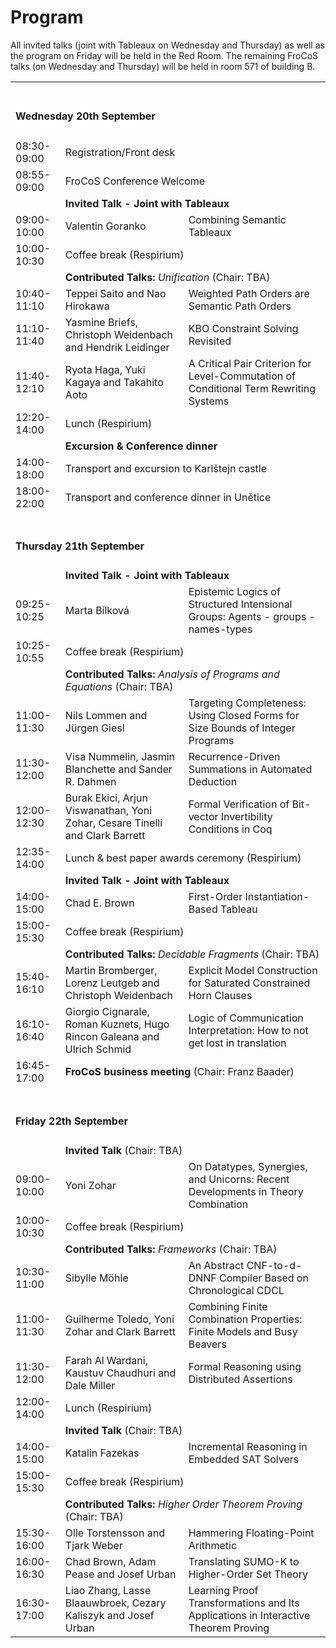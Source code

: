 # Program

All invited talks (joint with Tableaux on Wednesday and Thursday) as well as the program on Friday will be held in the Red Room.
The remaining FroCoS talks (on Wednesday and Thursday) will be held in room 571 of building B.

<table>
  <tbody>
  <tr>
    <td colspan="3"><span> <br><h4>Wednesday 20th September</h4></span></td>
  </tr>

  <tr>
     <td><span class="ptime">08:30-09:00</span></td>
     <td colspan="2"><span class="pevent">Registration/Front desk</span></td>
  </tr>

  <tr>
     <td><span class="ptime">08:55-09:00</span></td>
     <td colspan="2"><span class="pevent">FroCoS Conference Welcome</span></td>
  </tr>

  <tr>
    <td ></td>
    <td  colspan="2"><b>Invited Talk - Joint with Tableaux</b></td>
  </tr>

  <tr>
     <td><span class="ptime">09:00-10:00</span></td>
     <td><span class="pauthors">Valentin Goranko <br/></span></td>
     <td><span class="ptitle"> Combining Semantic Tableaux</span></td>
  </tr>
  <tr>
     <td><span class="ptime">10:00-10:30</span></td>
     <td colspan="2"><span class="pevent">Coffee break (Respirium)</span></td>
  </tr>

  <tr>
    <td ></td>
    <td  colspan="2"><b>Contributed Talks:</b> <i>Unification</i> (Chair: TBA)</td>
  </tr>

  <tr>
     <td><span class="ptime">10:40-11:10</span></td>
     <td><span class="pauthors">Teppei Saito and Nao Hirokawa</span></td>
     <td><span class="ptitle">Weighted Path Orders are Semantic Path Orders</span></td>
  </tr>

  <tr>
     <td><span class="ptime">11:10-11:40</span></td>
     <td><span class="pauthors">Yasmine Briefs, Christoph Weidenbach and Hendrik Leidinger</span></td>
     <td><span class="ptitle">KBO Constraint Solving Revisited</span></td>
  </tr>

  <tr>
     <td><span class="ptime">11:40-12:10</span></td>
     <td><span class="pauthors">Ryota Haga, Yuki Kagaya and Takahito Aoto</span></td>
     <td><span class="ptitle">A Critical Pair Criterion for Level-Commutation of Conditional Term Rewriting Systems</span></td>
  </tr>

  <tr>
     <td><span class="ptime">12:20-14:00</span></td>
     <td colspan="2"><span class="pevent">Lunch (Respirium)</span></td>
  </tr>
  <tr>
    <td ></td>
    <td  colspan="2"><b>Excursion &amp; Conference dinner</b></td>
  </tr>
  <tr>
     <td><span class="ptime">14:00-18:00</span></td>
     <td colspan="2"><span class="ptitle">Transport and excursion to Karlštejn castle</span></td>
  </tr>
  <tr>
     <td><span class="ptime">18:00-22:00</span></td>
     <td colspan="2"><span class="ptitle">Transport and conference dinner in Unětice</span></td>
  </tr>

  <tr>
    <td colspan="3"><span> <br><h4>Thursday 21th September</h4></span></td>
  </tr>

  <tr>
    <td ></td>
    <td  colspan="2"><b>Invited Talk - Joint with Tableaux</b></td>
  </tr>

  <tr>
     <td><span class="ptime">09:25-10:25</span></td>
     <td><span class="pauthors">Marta Bílková <br/></span></td>
     <td><span class="ptitle">Epistemic Logics of Structured Intensional Groups: Agents - groups - names-types</span></td>
  </tr>

  <tr>
     <td><span class="ptime">10:25-10:55</span></td>
     <td colspan="2"><span class="pevent">Coffee break (Respirium)</span></td>
  </tr>

  <tr>
     <td><span class="ptime"></span></td>
    <td  colspan="2"><b>Contributed Talks:</b> <i>Analysis of Programs and Equations</i> (Chair: TBA)</td>
  </tr>

  <tr>
     <td><span class="ptime">11:00-11:30</span></td>
     <td><span class="pauthors">Nils Lommen and Jürgen Giesl</span></td>
     <td><span class="ptitle">Targeting Completeness: Using Closed Forms for Size Bounds of Integer Programs</span></td>
  </tr>

  <tr>
     <td><span class="ptime">11:30-12:00</span></td>
     <td><span class="pauthors">Visa Nummelin, Jasmin Blanchette and Sander R. Dahmen</span></td>
     <td><span class="ptitle">Recurrence-Driven Summations in Automated Deduction</span></td>
  </tr>

  <tr>
     <td><span class="ptime">12:00-12:30</span></td>
     <td><span class="pauthors">Burak Ekici, Arjun Viswanathan, Yoni Zohar, Cesare Tinelli and Clark Barrett</span></td>
     <td><span class="ptitle">Formal Verification of Bit-vector Invertibility Conditions in Coq</span></td>
  </tr>

  <tr>
     <td><span class="ptime">12:35-14:00</span></td>
     <td colspan="2"><span class="pevent">Lunch &amp; best paper awards ceremony (Respirium) </span></td>
  </tr>

  <tr>
    <td ></td>
    <td  colspan="2"><b>Invited Talk - Joint with Tableaux</b></td>
  </tr>

  <tr>
     <td><span class="ptime">14:00-15:00</span></td>
     <td><span class="pauthors">Chad E. Brown <br/></span></td>
     <td><span class="ptitle"> First-Order Instantiation-Based Tableau</span></td>
  </tr>
  <tr>
     <td><span class="ptime">15:00-15:30</span></td>
     <td colspan="2"><span class="pevent">Coffee break (Respirium)</span></td>
  </tr>
  <tr>
    <td ></td>
    <td  colspan="2"><b>Contributed Talks:</b> <i>Decidable Fragments</i> (Chair: TBA)</td>
  </tr>

  <tr>
     <td><span class="ptime">15:40-16:10</span></td>
     <td><span class="pauthors">Martin Bromberger, Lorenz Leutgeb and Christoph Weidenbach</span></td>
     <td><span class="ptitle">Explicit Model Construction for Saturated Constrained Horn Clauses</span></td>
  </tr>

  <tr>
     <td><span class="ptime">16:10-16:40</span></td>
     <td><span class="pauthors">Giorgio Cignarale, Roman Kuznets, Hugo Rincon Galeana and Ulrich Schmid</span></td>
     <td><span class="ptitle">Logic of Communication Interpretation: How to not get lost in translation</span></td>
  </tr>

  <tr>
     <td><span class="ptime">16:45-17:00</span></td>
     <td colspan="2"><span class="pevent"><b>FroCoS business meeting</b> (Chair: Franz Baader)</span></td>
  </tr>

  <tr>
    <td colspan="3"><span> <br><h4>Friday 22th September</h4></span></td>
  </tr>

  <tr>
    <td ></td>
    <td  colspan="2"><b>Invited Talk</b> (Chair: TBA)</td>
  </tr>

  <tr>
     <td><span class="ptime">09:00-10:00</span></td>
     <td><span class="pauthors">Yoni Zohar</span></td>
     <td><span class="ptitle">On Datatypes, Synergies, and Unicorns: Recent Developments in Theory Combination</span></td>
  </tr>

  <tr>
     <td><span class="ptime">10:00-10:30</span></td>
     <td colspan="2"><span class="pevent">Coffee break (Respirium)</span></td>
  </tr>

  <tr>
    <td ></td>
    <td  colspan="2"><b>Contributed Talks:</b> <i>Frameworks</i> (Chair: TBA)</td>
  </tr>

  <tr>
     <td><span class="ptime">10:30-11:00</span></td>
     <td><span class="pauthors">Sibylle Möhle</span></td>
     <td><span class="ptitle">An Abstract CNF-to-d-DNNF Compiler Based on Chronological CDCL</span></td>
  </tr>

  <tr>
     <td><span class="ptime">11:00-11:30</span></td>
     <td><span class="pauthors">Guilherme Toledo, Yoni Zohar and Clark Barrett</span></td>
     <td><span class="ptitle">Combining Finite Combination Properties: Finite Models and Busy Beavers</span></td>
  </tr>

  <tr>
     <td><span class="ptime">11:30-12:00</span></td>
     <td><span class="pauthors">Farah Al Wardani, Kaustuv Chaudhuri and Dale Miller</span></td>
     <td><span class="ptitle">Formal Reasoning using Distributed Assertions</span></td>
  </tr>

  <tr>
     <td><span class="ptime">12:00-14:00</span></td>
     <td colspan="2"><span class="pevent">Lunch (Respirium) </span></td>
  </tr>

  <tr>
    <td ></td>
    <td  colspan="2"><b>Invited Talk</b> (Chair: TBA)</td>
  </tr>

  <tr>
     <td><span class="ptime">14:00-15:00</span></td>
     <td><span class="pauthors">Katalin Fazekas</span></td>
     <td><span class="ptitle">Incremental Reasoning in Embedded SAT Solvers</span></td>
  </tr>

  <tr>
     <td><span class="ptime">15:00-15:30</span></td>
     <td colspan="2"><span class="pevent">Coffee break (Respirium)</span></td>
  </tr>

  <tr>
    <td ></td>
    <td  colspan="2"><b>Contributed Talks:</b> <i>Higher Order Theorem Proving</i> (Chair: TBA)</td>
  </tr>

  <tr>
     <td><span class="ptime">15:30-16:00</span></td>
     <td><span class="pauthors">Olle Torstensson and Tjark Weber</span></td>
     <td><span class="ptitle">Hammering Floating-Point Arithmetic</span></td>
  </tr>

  <tr>
     <td><span class="ptime">16:00-16:30</span></td>
     <td><span class="pauthors">Chad Brown, Adam Pease and Josef Urban</span></td>
     <td><span class="ptitle">Translating SUMO-K to Higher-Order Set Theory</span></td>
  </tr>

  <tr>
     <td><span class="ptime">16:30-17:00</span></td>
     <td><span class="pauthors">Liao Zhang, Lasse Blaauwbroek, Cezary Kaliszyk and Josef Urban</span></td>
     <td><span class="ptitle">Learning Proof Transformations and Its Applications in Interactive Theorem Proving</span></td>
  </tr>

  </tbody>
</table>


